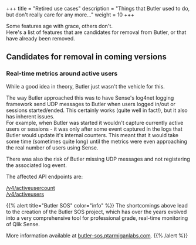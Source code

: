 +++ 
title = "Retired use cases" 
description = "Things that Butler used to do, but don't really care for any more..." 
weight = 10
+++

Some features age with grace, others don't.  
Here's a list of features that are candidates for removal from Butler, or that have already been removed.

## Candidates for removal in coming versions

### Real-time metrics around active users

While a good idea in theory, Butler just wasn't the vehicle for this.

The way Butler approached this was to have Sense's log4net logging framework send UDP messages to Butler when users logged in/out or sessions started/ended. This certainly works (quite well in fact!), but it also has inherent issues.  
For example, when Butler was started it wouldn't capture currently active users or sessions - it was only after some event captured in the logs that Butler would update it's internal counters. This meant that it would take some time (sometimes quite long) until the metrics were even approaching the real number of users using Sense.

There was also the risk of Butler missing UDP messages and not registering the associated log event.

The affected API endpoints are:

[/v4/activeusercount](/docs/reference/rest_api/)  
[/v4/activeusers](/docs/reference/rest_api/)

{{% alert title="Butler SOS" color="info" %}}
The shortcomings above lead to the creation of the Butler SOS project, which has over the years evolved into a very comprehensive tool for professional grade, real-time monitoring of Qlik Sense.

More information available at [butler-sos.ptarmiganlabs.com](https://butler-sos.ptarmiganlabs.com).
{{% /alert %}}
